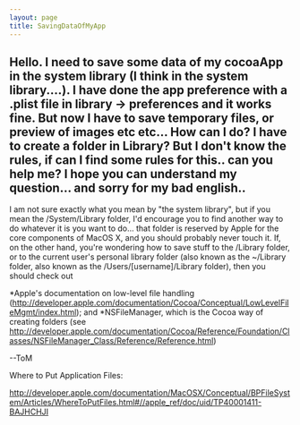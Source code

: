```yaml
---
layout: page
title: SavingDataOfMyApp
---
```


Hello.
I need to save some data of my cocoaApp in the system library (I think in the system library....).
I have done the app preference with a .plist file in library -> preferences and it works fine.
But now I have to save temporary files, or preview of images etc etc...
How can I do?
I have to create a folder in Library?
But I don't know the rules, if can I find some rules for this..
can you help me?
I hope you can understand my question... and sorry for my bad english..
----
I am not sure exactly what you mean by "the system library", but if you mean the /System/Library folder, I'd encourage you to find another way to do whatever it is you want to do... that folder is reserved by Apple for the core components of MacOS X, and you should probably never touch it.
If, on the other hand, you're wondering how to save stuff to the /Library folder, or to the current user's personal library folder (also known as the ~/Library folder, also known as the /Users/[username]/Library folder), then you should check out

*Apple's documentation on low-level file handling (http://developer.apple.com/documentation/Cocoa/Conceptual/LowLevelFileMgmt/index.html); and
*NSFileManager, which is the Cocoa way of creating folders (see http://developer.apple.com/documentation/Cocoa/Reference/Foundation/Classes/NSFileManager_Class/Reference/Reference.html)

--ToM

Where to Put Application Files:

http://developer.apple.com/documentation/MacOSX/Conceptual/BPFileSystem/Articles/WhereToPutFiles.html#//apple_ref/doc/uid/TP40001411-BAJHCHJI

